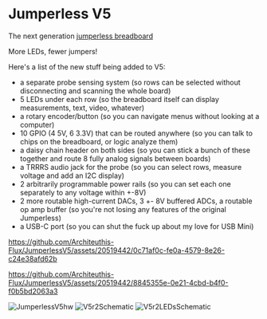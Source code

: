 # Jumperless V5
 The next generation [jumperless breadboard](https://github.com/Architeuthis-Flux/Jumperless)

More LEDs, fewer jumpers!

Here's a list of the new stuff being added to V5:
- a separate probe sensing system  (so rows can be selected without disconnecting and scanning the whole board)
- 5 LEDs under each row  (so the breadboard itself can display measurements, text, video, whatever)
- a rotary encoder/button  (so you can navigate menus without looking at a computer)
- 10 GPIO (4 5V, 6 3.3V) that can be routed anywhere  (so you can talk to chips on the breadboard, or logic analyze them)
- a daisy chain header on both sides  (so you can stick a bunch of these together and route 8 fully analog signals between boards)
- a TRRRS audio jack for the probe  (so you can select rows, measure voltage and add an I2C display)
- 2 arbitrarily programmable power rails  (so you can set each one separately to any voltage within +-8V)
- 2 more routable high-current DACs, 3 +- 8V buffered ADCs, a routable op amp buffer (so you're not losing any features of the original Jumperless)
- a USB-C port  (so you can shut the fuck up about my love for USB Mini)




https://github.com/Architeuthis-Flux/JumperlessV5/assets/20519442/0c71af0c-fe0a-4579-8e26-c24e38afd62b




https://github.com/Architeuthis-Flux/JumperlessV5/assets/20519442/8845355e-0e21-4cbd-b4f0-f0b5bd2063a3

![JumperlessV5hw](https://github.com/Architeuthis-Flux/JumperlessV5/assets/20519442/c84130b7-95ff-4f1b-9ff0-9a2cf94c56ce)
![V5r2Schematic](https://github.com/Architeuthis-Flux/JumperlessV5/assets/20519442/45ad5cd3-da7c-4f6c-a114-c3aaaf43dedc)
![V5r2LEDsSchematic](https://github.com/Architeuthis-Flux/JumperlessV5/assets/20519442/afb2ac22-cf19-4e5c-9552-ac36ff5cc6be)

